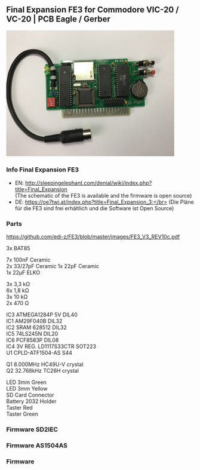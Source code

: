 ## Final Expansion FE3 for Commodore VIC-20 / VC-20 | PCB Eagle / Gerber
<img width="450" src="https://raw.githubusercontent.com/edi-z/FE3/master/images/FE3.jpg">

### Info Final Expansion FE3
* EN: http://sleepingelephant.com/denial/wiki/index.php?title=Final_Expansion </br>
(The schematic of the FE3 is available and the firmware is open source) 
* DE: https://oe7twj.at/index.php?title=Final_Expansion_3:</br>
(Die Pläne für die FE3 sind frei erhältlich und die Software ist Open Source)

### Parts
https://github.com/edi-z/FE3/blob/master/images/FE3_V3_REV10c.pdf

3x BAT85    
    
7x 100nF Ceramic    
2x 33/27pF Ceramic
1x 22pF Ceramic	 
1x 22µF ELKO       
    	
3x 3,3 kΩ    
6x 1,8 kΩ    
3x 10 kΩ    
2x 470 Ω    
    
IC3 ATMEGA1284P 5V DIL40    
IC1 AM29F040B DIL32    
IC2 SRAM 628512 DIL32    
IC5 74LS245N DIL20    
IC6 PCF8583P DIL08    
IC4 3V REG. LD1117S33CTR SOT223    
U1 CPLD-ATF1504-AS S44
    
Q1 8.000MHz HC49U-V crystal    
Q2 32.768kHz TC26H crystal     
    
LED 3mm Green    
LED 3mm Yellow    
SD Card Connector    
Battery 2032 Holder    
Taster Red    
Taster Green
    
### Firmware SD2IEC

### Firmware AS1504AS

### Firmware 
